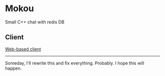 # Mokou
Small C++ chat with redis DB

## Client

[Web-based client](https://github.com/kotborealis/mokou-client)

---

Someday, I'll rewrite this and fix everything. Probably. I hope this will happen.
